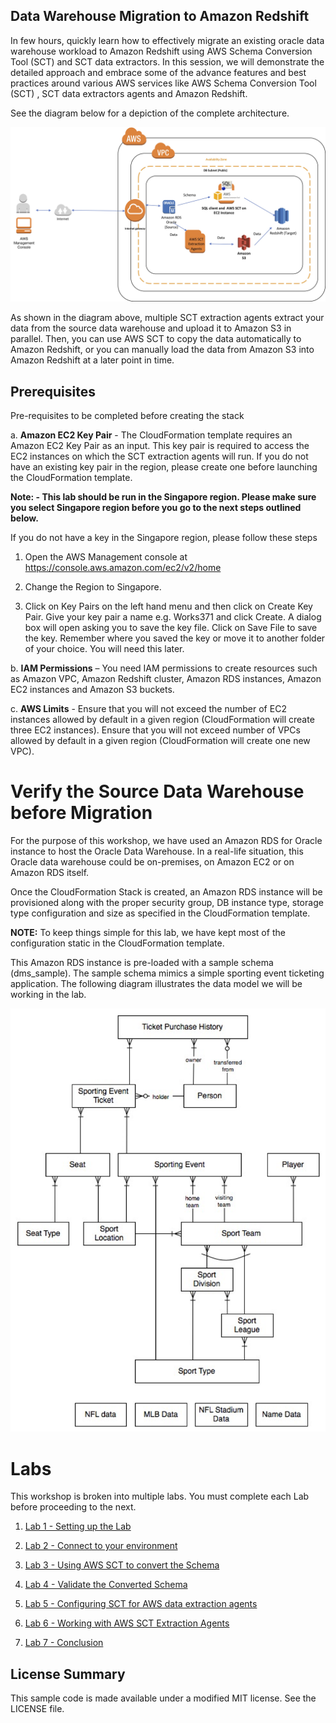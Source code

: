 ## Data Warehouse Migration to Amazon Redshift

In few hours, quickly learn how to effectively migrate an existing oracle data warehouse workload to Amazon Redshift using AWS Schema Conversion Tool (SCT) and SCT data extractors.   In this session, we will demonstrate the detailed  approach and embrace some of the advance features and best practices around various AWS services like AWS Schema Conversion Tool (SCT) ,  SCT data extractors agents  and Amazon Redshift.   

See the diagram below for a depiction of the complete architecture.

![Migration Workshop Architecture](img/lab-arch.jpg)

As shown in the diagram above, multiple SCT extraction agents extract your data from the source data warehouse and upload it to Amazon S3 in parallel. Then, you can use AWS SCT to copy the data automatically to Amazon Redshift, or you can manually load the data from Amazon S3 into Amazon Redshift at a later point in time.

## Prerequisites

Pre-requisites to be completed before creating the stack

a.	**Amazon EC2 Key Pair** - The CloudFormation template requires an Amazon EC2 Key Pair as an input. This key pair is required to access the EC2 instances on which the SCT extraction agents will run. If you do not have an existing key pair in the region, please create one before launching the CloudFormation template.

**Note: - This lab should be run in the Singapore region. Please make sure you select Singapore region before you go to the next steps outlined below.**

If you do not have a key in the Singapore region, please follow these steps

1. Open the AWS Management console at https://console.aws.amazon.com/ec2/v2/home

2. Change the Region to Singapore.

3. Click on Key Pairs on the left hand menu and then click on Create Key Pair.   Give your key pair a name e.g. Works371 and click Create. A dialog box will open asking you to save the key file. Click on Save File to save the key. Remember where you saved the key or move it to another folder of your choice. You will need this later.


b. **IAM Permissions** – You need IAM permissions to create resources such as Amazon VPC, Amazon Redshift cluster, Amazon RDS instances, Amazon EC2 instances and Amazon S3 buckets.

c.	**AWS Limits** - Ensure that you will not exceed the number of EC2 instances allowed by default in a given region (CloudFormation will create three EC2 instances). Ensure that you will not exceed number of VPCs allowed by default in a given region (CloudFormation will create one new VPC).

# Verify the Source Data Warehouse before Migration

For the purpose of this workshop, we have used an Amazon RDS for Oracle instance to host the Oracle Data Warehouse. In a real-life situation, this Oracle data warehouse could be on-premises, on Amazon EC2 or on Amazon RDS itself.

Once the CloudFormation Stack is created, an Amazon RDS instance will be provisioned along with the proper security group, DB instance type, storage type configuration and size as specified in the CloudFormation template.

**NOTE:** To keep things simple for this lab, we have kept most of the configuration static in the CloudFormation template.

This Amazon RDS instance is pre-loaded with a sample schema (dms_sample). The sample schema mimics a simple sporting event ticketing application. The following diagram illustrates the data model we will be working in the lab.

![CloudFormation](img/lab2-image1.png)

# Labs
This workshop is broken into multiple labs. You must complete each Lab before proceeding to the next.

1. [Lab 1 - Setting up the Lab](Lab-Part1.md)

2. [Lab 2 - Connect to your environment](Lab-Part2.md)

3. [Lab 3 - Using AWS SCT to convert the Schema](Lab-Part3.md)

4. [Lab 4 - Validate the Converted Schema](Lab-Part4.md)

5. [Lab 5 - Configuring SCT for AWS data extraction agents](Lab-Part5.md)

6. [Lab 6 - Working with AWS SCT Extraction Agents](Lab-Part6.md)

7. [Lab 7 - Conclusion](Lab-Part7.md)


## License Summary

This sample code is made available under a modified MIT license. See the LICENSE file.
